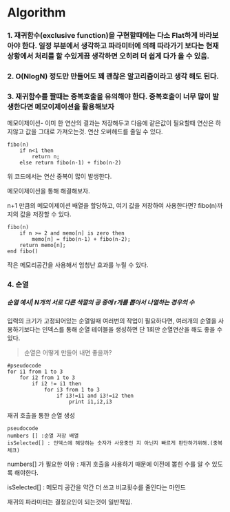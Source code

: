  # Algorithm 



### 1. 재귀함수(exclusive function)을 구현할때에는 다소 Flat하게 바라보아야 한다. 일정 부분에서 생각하고 파라미터에 의해 따라가기 보다는 현재 상황에서 처리를 할 수있게끔 생각하면 오히려 더 쉽게 다가 올 수 있음.

### 2. O(NlogN) 정도만 만들어도 꽤 괜찮은 알고리즘이라고 생각 해도 된다.

### 3. 재귀함수를 짤때는 중복호출을 유의해야 한다. 중복호출이 너무 많이 발생한다면 메모이제이션을 활용해보자 

메모이제이션- 이미 한 연산의 결과는 저장해두고 다음에 같은값이 필요할때 연산은 하지않고 값을 그대로 가져오는것. 연산 오버헤드를 줄일 수 있다.

```
fibo(n)
    if n<1 then
        return n;
    else return fibo(n-1) + fibo(n-2)
```
위 코드에서는 연산 중복이 많이 발생한다. 

메모이제이션을 통해 해결해보자.

n+1 만큼의 메모이제이션 배열을 할당하고, 여기 값을 저장하여 사용한다면? fibo(n)까지의 값을 저장할 수 있다. 

```
fibo(n)
    if n >= 2 and memo[n] is zero then
        memo[n] = fibo(n-1) + fibo(n-2);
    return memo[n];
end fibo()
```

작은 메모리공간을 사용해서 엄청난 효과를 누릴 수 있다.


### 4. 순열

##### 순열 예시| N개의 서로 다른 색깔의 공 중에 r개를 뽑아서 나열하는 경우의 수 

입력의 크기가 고정되어있는 순열일때 여러번의 작업이 필요하다면, 여러개의 순열을 사용하기보다는 인덱스를 통해 순열 테이블을 생성하면 단 1회만 순열연산을 해도 좋을 수 있다.

> 순열은 어떻게 만들어 내면 좋을까? 

```
#pseudocode
for i1 from 1 to 3
    for i2 from 1 to 3
        if i2 != i1 then
            for i3 from 1 to 3
                if i3!=i1 and i3!=i2 then
                    print i1,i2,i3
```

재귀 호출을 통한 순열 생성
```
pseudocode
numbers [] :순열 저장 배열
isSelected[] : 인덱스에 해당하는 숫자가 사용중인 지 아닌지 빠르게 판단하기위해.(중복체크)

```

numbers[] 가 필요한 이유 : 재귀 호출을 사용하기 때문에 이전에 뽑힌 수를 알 수 있도록 해야한다.

isSelected[] : 메모리 공간을 약간 더 쓰고 비교횟수를 줄인다는 마인드


재귀의 파라미터는 결정요인이 되는것이 일반적임.
